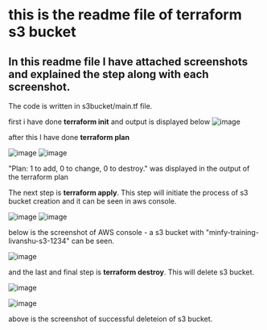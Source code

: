 # this is the readme file of terraform s3 bucket

## In this readme file I have attached screenshots and explained the step along with each screenshot. 
The code is written in s3bucket/main.tf file.

first i have done **terraform init** and output is displayed below
![image](https://github.com/user-attachments/assets/664aaeaa-ab8d-4912-9fdb-a86fbee0c9ed)


after this I have done **terraform plan**

![image](https://github.com/user-attachments/assets/5d02fe65-3670-405e-b3e5-a66b77bde682)
![image](https://github.com/user-attachments/assets/3f3b0119-fb2f-47d5-9881-d5f6ef76f1e2)

"Plan: 1 to add, 0 to change, 0 to destroy." was displayed in the output of the terraform plan

The next step is **terraform apply**. This step will initiate the process of s3 bucket creation and it can be seen in aws console.

![image](https://github.com/user-attachments/assets/15c728b3-f37d-433b-b3b0-04ce17cef6fb)
![image](https://github.com/user-attachments/assets/380dd666-b2c5-449e-a324-466f589111e5)

below is the screenshot of AWS console - a s3 bucket with "minfy-training-livanshu-s3-1234" can be seen.

![image](https://github.com/user-attachments/assets/ac03bff0-a6fa-4053-9f7d-7bd9b3039a7b)

and the last and final step is **terraform destroy**. This will delete s3 bucket.

![image](https://github.com/user-attachments/assets/8b514688-3ae7-4d01-acaa-33c523a58c36)

![image](https://github.com/user-attachments/assets/e3f89169-dc31-4e4c-a221-00d29706367c)

above is the screenshot of successful deleteion of s3 bucket.
